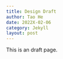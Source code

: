 ```yaml
---
title: Design Draft
author: Tao He
date: 2022X-02-06
category: Jekyll
layout: post
---
```


This is an draft page.

